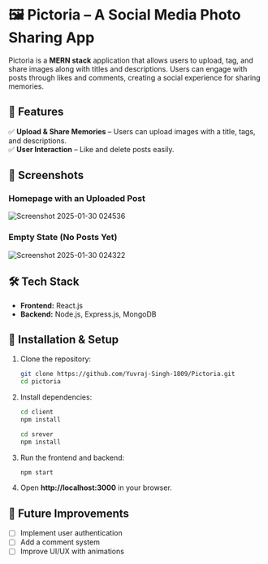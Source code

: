 # 🖼️ Pictoria – A Social Media Photo Sharing App  

Pictoria is a **MERN stack** application that allows users to upload, tag, and share images along with titles and descriptions. Users can engage with posts through likes and comments, creating a social experience for sharing memories.  

## 🚀 Features  
✅ **Upload & Share Memories** – Users can upload images with a title, tags, and descriptions.  
✅ **User Interaction** – Like and delete posts easily.  

## 📸 Screenshots  
### **Homepage with an Uploaded Post**  
![Screenshot 2025-01-30 024536](https://github.com/user-attachments/assets/57e8f97f-6c4c-4dbd-b7d0-78518cce7e9d)


### **Empty State (No Posts Yet)**  
![Screenshot 2025-01-30 024322](https://github.com/user-attachments/assets/697f8a14-6c5f-4a30-8443-cd08b62cf302)


## 🛠️ Tech Stack  
- **Frontend:** React.js 
- **Backend:** Node.js, Express.js, MongoDB  

## 🚀 Installation & Setup  
1. Clone the repository:  
   ```sh  
   git clone https://github.com/Yuvraj-Singh-1809/Pictoria.git  
   cd pictoria  
   ```  
2. Install dependencies:  
   ```sh  
   cd client
   npm install  
   ```  
     ```sh  
   cd srever
   npm install  
   ```  
3. Run the frontend and backend:  
   ```sh  
   npm start 
   ```  
4. Open **http://localhost:3000** in your browser.  

## 🎯 Future Improvements  
- [ ] Implement user authentication  
- [ ] Add a comment system  
- [ ] Improve UI/UX with animations  
